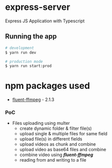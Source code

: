 # express-server

Express JS Application with Typescript

## Running the app

```bash
# development
$ yarn run dev

# production mode
$ yarn run start:prod
```

# npm packages used

- [fluent-ffmpeg](https://www.npmjs.com/package/fluent-ffmpeg) - 2.1.3

### PoC

- Files uploading using multer
	- create dynamic folder & filter file(s)
	- upload single & multiple files for same field
	- upload file(s) in different fields
	- upload videos as chunk and combine
	- upload video as base64 files and combine
	- combine video using ***fluent-ffmpeg***
	- reading from and writing to a file